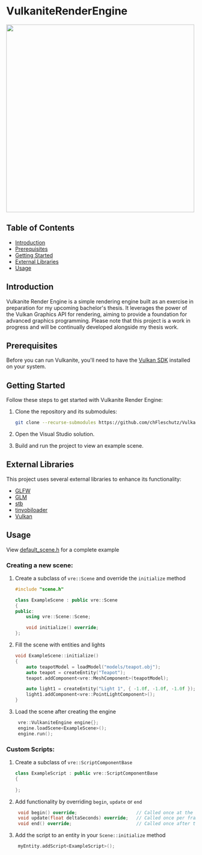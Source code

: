 # VulkaniteRenderEngine

<img src="https://upload.wikimedia.org/wikipedia/commons/3/30/Vulkan.svg" width="500"/>

## Table of Contents

- [Introduction](#introduction)
- [Prerequisites](#prerequisites)
- [Getting Started](#getting-started)
- [External Libraries](#external-libraries)
- [Usage](#usage)

## Introduction <a name="introduction"></a>

Vulkanite Render Engine is a simple rendering engine built as an exercise in preparation for my upcoming bachelor's thesis. It leverages the power of the Vulkan Graphics API for rendering, aiming to provide a foundation for advanced graphics programming. Please note that this project is a work in progress and will be continually developed alongside my thesis work.

## Prerequisites <a name="prerequisites"></a>

Before you can run Vulkanite, you'll need to have the [Vulkan SDK](https://vulkan.lunarg.com/) installed on your system.

## Getting Started <a name="getting-started"></a>

Follow these steps to get started with Vulkanite Render Engine:

1. Clone the repository and its submodules:

    ```bash
    git clone --recurse-submodules https://github.com/chFleschutz/VulkaniteRenderEngine.git
    ```

2. Open the Visual Studio solution.

4. Build and run the project to view an example scene.

## External Libraries <a name="external-libraries"></a>

This project uses several external libraries to enhance its functionality:

- [GLFW](https://github.com/glfw/glfw)
- [GLM](https://github.com/g-truc/glm)
- [stb](https://github.com/nothings/stb)
- [tinyobjloader](https://github.com/tinyobjloader/tinyobjloader)
- [Vulkan](https://www.vulkan.org/)

## Usage <a name="usage"></a>

View [default_scene.h](src/default_scene.h) for a complete example

### Creating a new scene:

1.  Create a subclass of `vre::Scene` and override the `initialize` method
   
    ```cpp
    #include "scene.h"

    class ExampleScene : public vre::Scene
    {
    public:
    	using vre::Scene::Scene;
    
    	void initialize() override;
    };
    ```
    
5.  Fill the scene with entities and lights
   
    ```cpp
    void ExampleScene::initialize()
    {
    	auto teapotModel = loadModel("models/teapot.obj");
    	auto teapot = createEntity("Teapot");
    	teapot.addComponent<vre::MeshComponent>(teapotModel);

    	auto light1 = createEntity("Light 1", { -1.0f, -1.0f, -1.0f });
    	light1.addComponent<vre::PointLightComponent>();
    }
    ```
    
7. Load the scene after creating the engine
   
   ```cpp
    vre::VulkaniteEngine engine{};
    engine.loadScene<ExampleScene>();
    engine.run();
   ```

### Custom Scripts:

1. Create a subclass of `vre::ScriptComponentBase`

   ```cpp
   class ExampleScript : public vre::ScriptComponentBase
   {
    
   };
   ```

3. Add functionality by overriding `begin`, `update` or `end`

   ```cpp
	void begin() override;                      // Called once at the beginning
	void update(float deltaSeconds) override;   // Called once per frame 
	void end() override;                        // Called once after the last frame
   ```
   
4. Add the script to an entity in your `Scene::initialize` method

   ```cpp
    myEntity.addScript<ExampleScript>();
   ```

